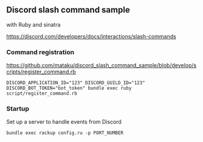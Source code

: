 ## Discord slash command sample

with Ruby and sinatra

https://discord.com/developers/docs/interactions/slash-commands

### Command registration

https://github.com/mataku/discord_slash_command_sample/blob/develop/scripts/register_command.rb

```shell
DISCORD_APPLICATION_ID="123" DISCORD_GUILD_ID="123" DISCORD_BOT_TOKEN="bot_token" bundle exec ruby script/register_command.rb
```

### Startup

Set up a server to handle events from Discord

```shell
bundle exec rackup config.ru -p PORT_NUMBER
```


